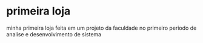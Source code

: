 # primeira loja
 minha primeira loja feita em um projeto da faculdade no primeiro periodo de analise e desenvolvimento de sistema

